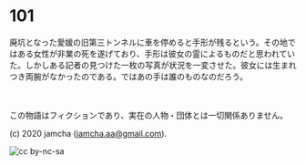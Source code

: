 

# 101

廃坑となった愛媛の旧第三トンネルに車を停めると手形が残るという。その地ではある女性が非業の死を遂げており、手形は彼女の霊によるものだと思われていた。しかしある記者の見つけた一枚の写真が状況を一変させた。彼女には生まれつき両腕がなかったのである。ではあの手は誰のものなのだろう。

<br>  
<br>  
この物語はフィクションであり、実在の人物・団体とは一切関係ありません。  

(c) 2020 jamcha (jamcha.aa@gmail.com).  

![cc by-nc-sa](https://i.creativecommons.org/l/by-nc-sa/4.0/88x31.png)  

